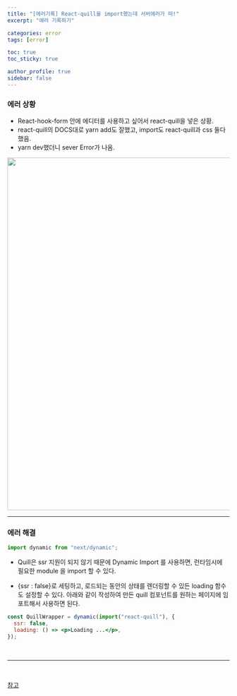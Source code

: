 ```yaml
---
title: "[에러기록] React-quill을 import했는데 서버에러가 떠!"
excerpt: "에러 기록하기"

categories: error
tags: [error]

toc: true
toc_sticky: true

author_profile: true
sidebar: false
---
```


### 에러 상황

- React-hook-form 안에 에디터를 사용하고 싶어서 react-quill을 넣은 상황.
- react-quill의 DOCS대로 yarn add도 잘했고, import도 react-quill과 css 둘다 했음.
- yarn dev했더니 sever Error가 나옴.

<p align=center><img src="https://velog.velcdn.com/images/hyeun427/post/b8f7f6fa-ecb3-40eb-8e01-5105d9394e95/image.png" width=800px></p>

---

### 에러 해결

```jsx
import dynamic from "next/dynamic";
```

- Quill은 ssr 지원이 되지 않기 때문에 Dynamic Import 를 사용하면, 런타임시에 필요한 module 을 import 할 수 있다.

- {ssr : false}로 세팅하고, 로드되는 동안의 상태를 렌더링할 수 있든 loading 함수도 설정할 수 있다. 아래와 같이 작성하여 만든 quill 컴포넌트를 원하는 페이지에 임포트해서 사용하면 된다.

```jsx
const QuillWrapper = dynamic(import("react-quill"), {
  ssr: false,
  loading: () => <p>Loading ...</p>,
});
```

<br>

---

<br>

[참고](https://m.blog.naver.com/choirj91/222044740530)
